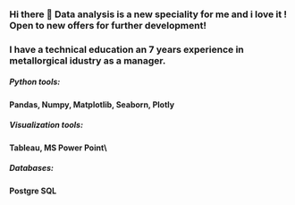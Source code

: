### Hi there 👋 Data analysis is a new speciality for me and i love it ! Open to new offers for further development!
### I have a technical education an 7 years experience in metallorgical idustry as a manager.

##### Python tools:
#### Pandas, Numpy, Matplotlib, Seaborn, Plotly

##### Visualization tools:
#### Tableau, MS Power Point\

##### Databases:
#### Postgre SQL
